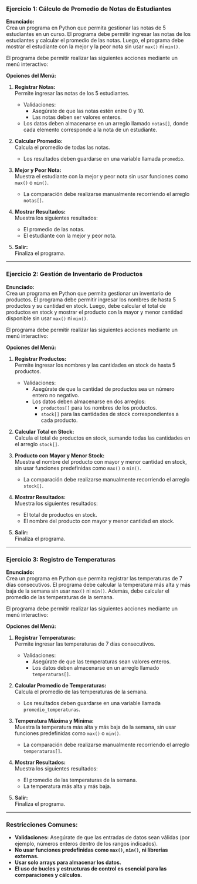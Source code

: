 ### **Ejercicio 1: Cálculo de Promedio de Notas de Estudiantes**

**Enunciado:**  
Crea un programa en Python que permita gestionar las notas de 5 estudiantes en un curso. El programa debe permitir ingresar las notas de los estudiantes y calcular el promedio de las notas. Luego, el programa debe mostrar el estudiante con la mejor y la peor nota sin usar `max()` ni `min()`.

El programa debe permitir realizar las siguientes acciones mediante un menú interactivo:

**Opciones del Menú:**

1.  **Registrar Notas:**  
    Permite ingresar las notas de los 5 estudiantes.
    
    -   Validaciones:
        -   Asegúrate de que las notas estén entre 0 y 10.
        -   Las notas deben ser valores enteros.
    -   Los datos deben almacenarse en un arreglo llamado `notas[]`, donde cada elemento corresponde a la nota de un estudiante.
2.  **Calcular Promedio:**  
    Calcula el promedio de todas las notas.
    
    -   Los resultados deben guardarse en una variable llamada `promedio`.
3.  **Mejor y Peor Nota:**  
    Muestra el estudiante con la mejor y peor nota sin usar funciones como `max()` o `min()`.
    
    -   La comparación debe realizarse manualmente recorriendo el arreglo `notas[]`.
4.  **Mostrar Resultados:**  
    Muestra los siguientes resultados:
    
    -   El promedio de las notas.
    -   El estudiante con la mejor y peor nota.
5.  **Salir:**  
    Finaliza el programa.
    

----------

### **Ejercicio 2: Gestión de Inventario de Productos**

**Enunciado:**  
Crea un programa en Python que permita gestionar un inventario de productos. El programa debe permitir ingresar los nombres de hasta 5 productos y su cantidad en stock. Luego, debe calcular el total de productos en stock y mostrar el producto con la mayor y menor cantidad disponible sin usar `max()` ni `min()`.

El programa debe permitir realizar las siguientes acciones mediante un menú interactivo:

**Opciones del Menú:**

1.  **Registrar Productos:**  
    Permite ingresar los nombres y las cantidades en stock de hasta 5 productos.
    
    -   Validaciones:
        -   Asegúrate de que la cantidad de productos sea un número entero no negativo.
        -   Los datos deben almacenarse en dos arreglos:
            -   `productos[]` para los nombres de los productos.
            -   `stock[]` para las cantidades de stock correspondientes a cada producto.
2.  **Calcular Total en Stock:**  
    Calcula el total de productos en stock, sumando todas las cantidades en el arreglo `stock[]`.
    
3.  **Producto con Mayor y Menor Stock:**  
    Muestra el nombre del producto con mayor y menor cantidad en stock, sin usar funciones predefinidas como `max()` o `min()`.
    
    -   La comparación debe realizarse manualmente recorriendo el arreglo `stock[]`.
4.  **Mostrar Resultados:**  
    Muestra los siguientes resultados:
    
    -   El total de productos en stock.
    -   El nombre del producto con mayor y menor cantidad en stock.
5.  **Salir:**  
    Finaliza el programa.
    

----------

### **Ejercicio 3: Registro de Temperaturas**

**Enunciado:**  
Crea un programa en Python que permita registrar las temperaturas de 7 días consecutivos. El programa debe calcular la temperatura más alta y más baja de la semana sin usar `max()` ni `min()`. Además, debe calcular el promedio de las temperaturas de la semana.

El programa debe permitir realizar las siguientes acciones mediante un menú interactivo:

**Opciones del Menú:**

1.  **Registrar Temperaturas:**  
    Permite ingresar las temperaturas de 7 días consecutivos.
    
    -   Validaciones:
        -   Asegúrate de que las temperaturas sean valores enteros.
        -   Los datos deben almacenarse en un arreglo llamado `temperaturas[]`.
2.  **Calcular Promedio de Temperaturas:**  
    Calcula el promedio de las temperaturas de la semana.
    
    -   Los resultados deben guardarse en una variable llamada `promedio_temperaturas`.
3.  **Temperatura Máxima y Mínima:**  
    Muestra la temperatura más alta y más baja de la semana, sin usar funciones predefinidas como `max()` o `min()`.
    
    -   La comparación debe realizarse manualmente recorriendo el arreglo `temperaturas[]`.
4.  **Mostrar Resultados:**  
    Muestra los siguientes resultados:
    
    -   El promedio de las temperaturas de la semana.
    -   La temperatura más alta y más baja.
5.  **Salir:**  
    Finaliza el programa.
    

----------

### **Restricciones Comunes:**

-   **Validaciones:** Asegúrate de que las entradas de datos sean válidas (por ejemplo, números enteros dentro de los rangos indicados).
-   **No usar funciones predefinidas como `max()`, `min()`, ni librerías externas.**
-   **Usar solo arrays para almacenar los datos.**
-   **El uso de bucles y estructuras de control es esencial para las comparaciones y cálculos.**
<!--stackedit_data:
eyJoaXN0b3J5IjpbMTU0Mjg1NDQwN119
-->